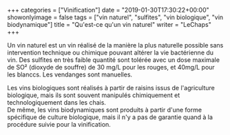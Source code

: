 +++
categories = ["Vinification"]
date = "2019-01-30T17:30:22+00:00"
showonlyimage = false
tags = ["vin naturel", "sulfites", "vin biologique", "vin biodynamique"]
title = "Qu'est-ce qu'un vin naturel"
writer = "LeChaps"
+++

Un vin naturel est un vin réalisé de la manière la plus naturelle possible sans intervention technique ou chimique pouvant altérer la vie bactérienne du vin. Des sulfites en très faible quantité sont tolérée avec un dose maximale de SO² (dioxyde de souffre) de 30 mg/L pour les rouges, et 40mg/L pour les blanccs. Les vendanges sont manuelles.  

Les vins biologiques sont réalisés à partir de raisins issus de l'agriculture biologique, mais ils sont souvent manipulés chimiquement et technologiquement dans les chais.  
De même, les vins biodynamiques sont produits à partir d'une forme spécifique de culture biologique, mais il n'y a pas de garantie quand à la procédure suivie pour la vinification.